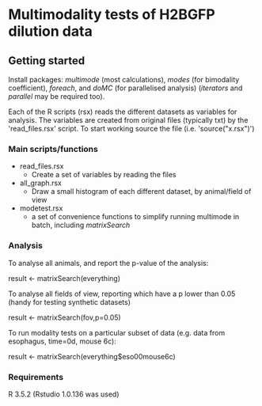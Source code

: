 # Multimodality tests of H2BGFP dilution data

## Getting started 

Install packages: *multimode* (most calculations), *modes* (for bimodality coefficient), *foreach*, and *doMC* (for parallelised analysis) (*iterators* and *parallel* may be required too).

Each of the R scripts (rsx) reads the different datasets as variables for analysis. The variables are created from original files (typically txt) by the 'read_files.rsx' script. To start working source the file (i.e. 'source("x.rsx")')

### Main scripts/functions
* read_files.rsx
  * Create a set of variables by reading the files
* all_graph.rsx
  * Draw a small histogram of each different dataset, by animal/field of view
* modetest.rsx
  * a set of convenience functions to simplify running multimode in batch, including *matrixSearch*

### Analysis
To analyse all animals, and report the p-value of the analysis:

result <- matrixSearch(everything)

To analyse all fields of view, reporting which have a p lower than 0.05 (handy for testing synthetic datasets)

result <- matrixSearch(fov,p=0.05)

To run modality tests on a particular subset of data (e.g. data from esophagus, time=0d, mouse 6c):

result <- matrixSearch(everything$eso00mouse6c)

### Requirements
R 3.5.2		(Rstudio 1.0.136 was used)
